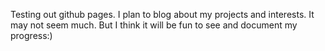 Testing out github pages. I plan to blog about my projects and interests. 
It may not seem much. But I think it will be fun  to see and document my progress:) 
